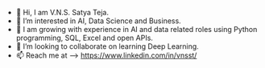 - 👋 Hi, I am V.N.S. Satya Teja.
- 👀 I’m interested in AI, Data Science and Business.
- 🌱 I am growing with experience in AI and data related roles using Python programming, SQL, Excel and open APIs.
- 💞️ I’m looking to collaborate on learning Deep Learning.
- 📫 Reach me at  -->  https://www.linkedin.com/in/vnsst/

<!---
VNSST/VNSST is a ✨ special ✨ repository because its `README.md` (this file) appears on your GitHub profile.
You can click the Preview link to take a look at your changes.
--->
